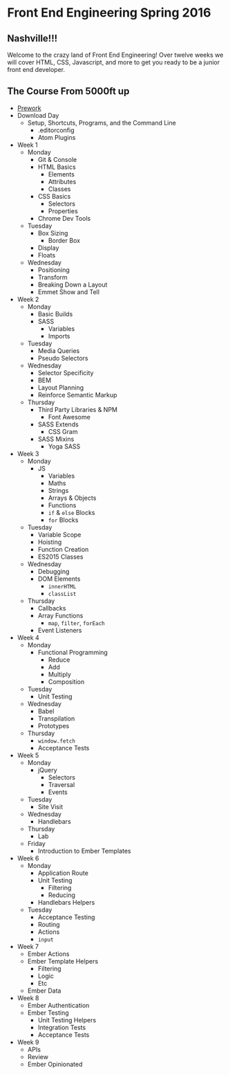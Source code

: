 # Front End Engineering Spring 2016

## Nashville!!!

Welcome to the crazy land of Front End Engineering!
Over twelve weeks we will cover HTML, CSS, Javascript, and more to get you ready to be a junior front end developer.

## The Course From 5000ft up

* [Prework](prework/index.html)
* Download Day
  - Setup, Shortcuts, Programs, and the Command Line
    * .editorconfig
    * Atom Plugins
* Week 1
  - Monday
    * Git & Console
    * HTML Basics
      - Elements
      - Attributes
      - Classes
    * CSS Basics
      - Selectors
      - Properties
    * Chrome Dev Tools
  - Tuesday
    * Box Sizing
      - Border Box
    * Display
    * Floats
  - Wednesday
    * Positioning
    * Transform
    * Breaking Down a Layout
    * Emmet Show and Tell
* Week 2
  - Monday
    * Basic Builds
    * SASS
      - Variables
      - Imports
  - Tuesday
    * Media Queries
    * Pseudo Selectors
  - Wednesday
    * Selector Specificity
    * BEM
    * Layout Planning
    * Reinforce Semantic Markup
  - Thursday
    * Third Party Libraries & NPM
      - Font Awesome
    * SASS Extends
      - CSS Gram
    * SASS Mixins
      - Yoga SASS
* Week 3
  - Monday
    * JS
      - Variables
      - Maths
      - Strings
      - Arrays & Objects
      - Functions
      - `if` & `else` Blocks
      - `for` Blocks
  - Tuesday
    * Variable Scope
    * Hoisting
    * Function Creation
    * ES2015 Classes
  - Wednesday
    * Debugging
    * DOM Elements
      - `innerHTML`
      - `classList`
  - Thursday
    * Callbacks
    * Array Functions
      - `map`, `filter`, `forEach`
    * Event Listeners
* Week 4
  - Monday
    * Functional Programming
      - Reduce
      - Add
      - Multiply
      - Composition
  - Tuesday
    * Unit Testing
  - Wednesday
    * Babel
    * Transpilation
    * Prototypes
  - Thursday
    * `window.fetch`
    * Acceptance Tests
* Week 5
  - Monday
    * jQuery
      - Selectors
      - Traversal
      - Events
  - Tuesday
    * Site Visit
  - Wednesday
    * Handlebars
  - Thursday
    * Lab
  - Friday
    * Introduction to Ember Templates
* Week 6
  - Monday
    * Application Route
    * Unit Testing
      - Filtering
      - Reducing
    * Handlebars Helpers
  - Tuesday
    * Acceptance Testing
    * Routing
    * Actions
    * `input`
* Week 7
  - Ember Actions
  - Ember Template Helpers
    * Filtering
    * Logic
    * Etc
  - Ember Data
* Week 8
  - Ember Authentication
  - Ember Testing
    * Unit Testing Helpers
    + Integration Tests
    + Acceptance Tests
* Week 9
  - APIs
  - Review
  - Ember Opinionated
